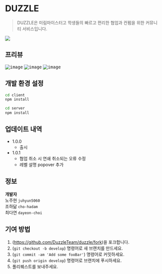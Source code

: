 # DUZZLE
> DUZZLE은 미림마이스터고 학생들의 빠르고 편리한 협업과 컨펌을 위한 커뮤니티 서비스입니다.

![](../header.png)

## 프리뷰
<kbd>![image](https://user-images.githubusercontent.com/52340070/123883243-95acb900-d983-11eb-9df4-105432b96565.png)</kbd>
<kbd>![image](https://user-images.githubusercontent.com/52340070/123883485-123f9780-d984-11eb-9a8f-bc33319ac8ab.png)</kbd>
<kbd>![image](https://user-images.githubusercontent.com/52340070/123883624-621e5e80-d984-11eb-8eb5-eb4e73f5e61b.png)</kbd>

## 개발 환경 설정
```sh
cd client
npm install

cd server
npm install
```

## 업데이트 내역

* 1.0.0
    * 출시
* 1.0.1
    * 협업 취소 시 연쇄 취소되는 오류 수정
    * 레벨 설명 popover 추가


## 정보
**개발자**   
노주현 ```juhyun5060```   
조하닮 ```cho-hadam```   
최다연 ```dayeon-choi```   

## 기여 방법

1. (<https://github.com/DuzzleTeam/duzzle/fork>)을 포크합니다.
2. (`git checkout -b develop`) 명령어로 새 브랜치를 만드세요.
3. (`git commit -am 'Add some fooBar'`) 명령어로 커밋하세요.
4. (`git push origin develop`) 명령어로 브랜치에 푸시하세요. 
5. 풀리퀘스트를 보내주세요.
